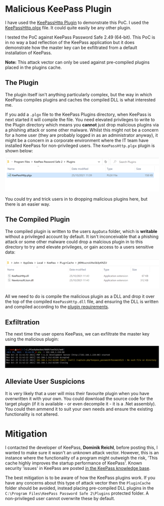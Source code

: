# Malicious KeePass Plugin
I have used the [KeePassHttp Plugin](https://github.com/pfn/keepasshttp) to demonstrate this PoC. I used the [KeePassHttp.plgx](https://github.com/pfn/keepasshttp/blob/master/KeePassHttp.plgx) file. It could quite easily be any other plugin.

I tested the PoC against KeePass Password Safe 2.49 (64-bit). This PoC is in no way a bad reflection of the KeePass application but it does demonstrate how the master key can be exfiltrated from a default installation of KeePass.

**Note:** This attack vector can only be used against pre-compiled plugins placed in the plugins cache.

## The Plugin
The plugin itself isn't anything particularly complex, but the way in which KeePass compiles plugins and caches the compiled DLL is what interested me.

If you add a `.plgx` file to the KeePass Plugins directory, when KeePass is next started it will compile the file. You need elevated privileges to write to the Plugin directory which means you **cannot** just drop malicious plugins via a phishing attack or some other malware. Whilst this might not be a concern for a home user (they are probably logged in as an administrator anyway), it might be a concern in a corporate environment where the IT team have installed KeePass for non-privileged users. The `KeePassHttp.plgx` plugin is shown below:

![The Plugin Directory](https://github.com/plackyhacker/Malicious-KeePass-Plugin/blob/main/images/Plugin.png?raw=true)

You could try and trick users in to dropping malicious plugins here, but there is an easier way.

## The Compiled Plugin
The compiled plugin is written to the users `AppData` folder, which is **writable** without a privileged account by default. It isn't inconceivable that a phishing attack or some other malware could drop a malcious plugin in to this directory to try amd elevate privileges, or gain access to a users sensitive data:

![Compiled Plugin](https://github.com/plackyhacker/Malicious-KeePass-Plugin/blob/main/images/Compiled_Plugin.png?raw=true)

All we need to do is compile the malicious plugin as a DLL and drop it over the top of the compiled `KeePassHttp.dll` file, and ensuring the DLL is written and compiled according to the [plugin requirements](https://keepass.info/help/v2_dev/plg_index.html).

## Exfiltration
The next time the user opens KeePass, we can exfiltrate the master key using the malicious plugin:

![Master Key](https://github.com/plackyhacker/Malicious-KeePass-Plugin/blob/main/images/Exfiltrated_Pass.png?raw=true)

## Alleviate User Suspicions
It is very likely that a user will miss their favourite plugin when you have overwritten it with your own. You could download the source code for the target plugin (if it is available - or even decompile it - it is a .Net assembly). You could then ammend it to suit your own needs and ensure the existing functionality is not altered.

# Mitigation
I contacted the developer of KeePass, **Dominik Reichl**, before posting this, I wanted to make sure it wasn't an unknown attack vector. However, this is an instance where the functionality of a program might outweigh the risk, 'This cache highly improves the startup performance of KeePass'. Known security 'issues' in KeePass are posted [in the KeePass knowledge base](https://keepass.info/help/kb/sec_issues.html#cfgw).

The best mitigation is to be aware of how the KeePass plugins work. If you have any concerns about this type of attack vector then the `PluginCache` folder should be avoided, instead placing pre-compiled DLL plugins in the `C:\Program Files\KeePass Password Safe 2\Plugins` protected folder. A non-privileged user cannot overwrite these by default.
